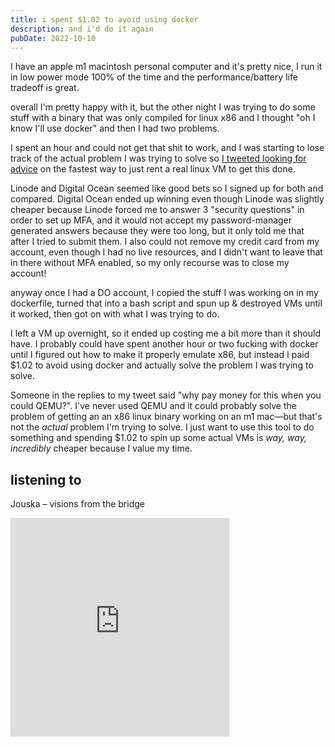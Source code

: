 ```yaml
---
title: i spent $1.02 to avoid using docker
description: and i'd do it again
pubDate: 2022-10-10
---
```


I have an apple m1 macintosh personal computer and it's pretty nice, I run it in low power mode 100% of the time and the performance/battery life tradeoff is great.

overall I'm pretty happy with it, but the other night I was trying to do some stuff with a binary that was only compiled for linux x86 and I thought "oh I know I'll use docker" and then I had two problems.

I spent an hour and could not get that shit to work, and I was starting to lose track of the actual problem I was trying to solve so [I tweeted looking for advice](https://twitter.com/brianloveswords/status/1578532613329162241) on the fastest way to just rent a real linux VM to get this done.

Linode and Digital Ocean seemed like good bets so I signed up for both and compared. Digital Ocean ended up winning even though Linode was slightly cheaper because Linode forced me to answer 3 "security questions" in order to set up MFA, and it would not accept my password-manager generated answers because they were too long, but it only told me that after I tried to submit them. I also could not remove my credit card from my account, even though I had no live resources, and I didn't want to leave that in there without MFA enabled, so my only recourse was to close my account!

anyway once I had a DO account, I copied the stuff I was working on in my dockerfile, turned that into a bash script and spun up & destroyed VMs until it worked, then got on with what I was trying to do.

I left a VM up overnight, so it ended up costing me a bit more than it should have. I probably could have spent another hour or two fucking with docker until I figured out how to make it properly emulate x86, but instead I paid $1.02 to avoid using docker and actually solve the problem I was trying to solve.

Someone in the replies to my tweet said "why pay money for this when you could QEMU?". I've never used QEMU and it could probably solve the problem of getting an an x86 linux binary working on an m1 mac—but that's not the _actual_ problem I'm trying to solve. I just want to use this tool to do something and spending $1.02 to spin up some actual VMs is *way, way, incredibly* cheaper because I value my time.

## listening to

Jouska – visions from the bridge
<iframe style="border: 0; width: 350px; height: 350px;" src="https://bandcamp.com/EmbeddedPlayer/album=1903270892/size=large/bgcol=333333/linkcol=0f91ff/minimal=true/transparent=true/" seamless><a href="https://jouska.bandcamp.com/album/visions-from-the-bridge">visions from the bridge by Jouska</a></iframe>
